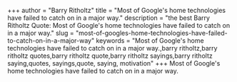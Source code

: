 +++
author = "Barry Ritholtz"
title = "Most of Google's home technologies have failed to catch on in a major way."
description = "the best Barry Ritholtz Quote: Most of Google's home technologies have failed to catch on in a major way."
slug = "most-of-googles-home-technologies-have-failed-to-catch-on-in-a-major-way"
keywords = "Most of Google's home technologies have failed to catch on in a major way.,barry ritholtz,barry ritholtz quotes,barry ritholtz quote,barry ritholtz sayings,barry ritholtz saying,quotes, sayings,quote, saying, motivation"
+++
Most of Google's home technologies have failed to catch on in a major way.
